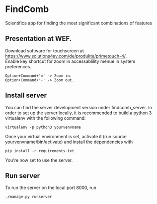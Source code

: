# FindComb
Scientifica app for finding the most significant combinations of features

## Presentation at WEF. 
Download software for touchscreen at https://www.solutions4av.com/de/produkte/primetouch-4/.  
Enable key shortcut for zoom in accessablility menue in system preferences.  
```
Option+Command+'=' -> Zoom in.   
Option+Command+'-' -> Zoom out. 
```

## Install server
You can find the server development version under findcomb_server. In order to set up the server locally, it is recommended to build a python 3 virtualenv with the following command:
```scripting
virtualenv -p python3 yourvenvname
```
Once your virtual environment is set, activate it (run source yourvenvname/bin/activate) and install the dependencies with
```scripting
pip install -r requirements.txt
```
You're now set to use the server.
## Run server
To run the server on the local port 8000, run
```scripting
./manage.py runserver
```
